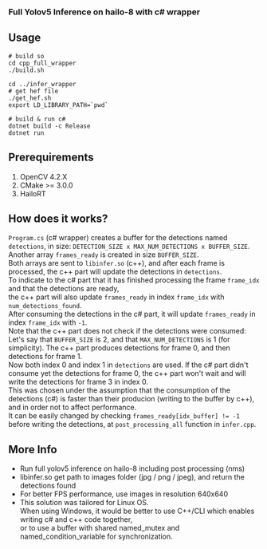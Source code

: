
### Full Yolov5 Inference on hailo-8 with c# wrapper

## Usage   
```
# build so
cd cpp_full_wrapper 
./build.sh

cd ../infer_wrapper
# get hef file
./get_hef.sh
export LD_LIBRARY_PATH=`pwd`

# build & run c#
dotnet build -c Release
dotnet run

```
## Prerequirements   
1. OpenCV 4.2.X   
2. CMake >= 3.0.0   
3. HailoRT   

## How does it works?   
`Program.cs` (c# wrapper) creates a buffer for the detections named `detections`, in size: `DETECTION_SIZE x MAX_NUM_DETECTIONS x BUFFER_SIZE`.  
Another array `frames_ready` is created in size `BUFFER_SIZE`.  
Both arrays are sent to `libinfer.so` (c++), and after each frame is processed, the c++ part will update the detections in `detections`.  
To indicate to the c# part that it has finished processing the frame `frame_idx` and that the detections are ready,  
the c++ part will also update `frames_ready` in index `frame_idx` with `num_detections_found`.  
After consuming the detections in the c# part, it will update `frames_ready` in index `frame_idx` with `-1`.  
Note that the c++ part does not check if the detections were consumed:  
Let's say that `BUFFER_SIZE` is 2, and that `MAX_NUM_DETECTIONS` is 1 (for simplicity). The c++ part produces detections for frame 0, and then detections for frame 1.  
Now both index 0 and index 1 in `detections` are used. If the c# part didn't consume yet the detections for frame 0, the c++ part won't wait and will write the detections for frame 3 in index 0.  
This was chosen under the assumption that the consumption of the detections (c#) is faster than their producion (writing to the buffer by c++), and in order not to affect performance.  
It can be easily changed by checking `frames_ready[idx_buffer] != -1` before writing the detections, at `post_processing_all` function in `infer.cpp`.  
## More Info   
- Run full yolov5 inference on hailo-8 including post processing (nms)   
- libinfer.so get path to images folder (jpg / png / jpeg), and return the detections found   
- For better FPS performance, use images in resolution 640x640    
- This solution was tailored for Linux OS.  
  When using Windows, it would be better to use C++/CLI which enables writing c# and c++ code together,  
  or to use a buffer with shared named_mutex and named_condition_variable for synchronization.   
